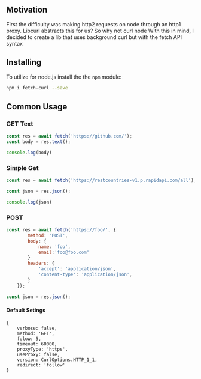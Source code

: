 ## Motivation

First the difficulty was making http2 requests on node through an http1 proxy. Libcurl abstracts this for us? So why not curl node With this in mind, I decided to create a lib that uses background curl but with the fetch API syntax

## Installing

To utilize for node.js install the the `npm` module:

```bash
npm i fetch-curl --save
```

## Common Usage

### GET Text

```js
const res = await fetch('https://github.com/');
const body = res.text();

console.log(body)
```

### Simple Get

```js
const res = await fetch('https://restcountries-v1.p.rapidapi.com/all');

const json = res.json();

console.log(json)
```

### POST

```js
const res = await fetch('https://foo/', {
        method: 'POST',
        body: {
            name: 'foo',
            email:'foo@foo.com'
        }
        headers: {
            'accept': 'application/json',
            'content-type': 'application/json',
        }
    });

const json = res.json();
```

#### Default Setings

```
{
    verbose: false,
    method: 'GET',
    folow: 5,
    timeout: 60000,
    proxyType: 'https',
    useProxy: false,
    version: CurlOptions.HTTP_1_1,
    redirect: 'follow'
}
```
